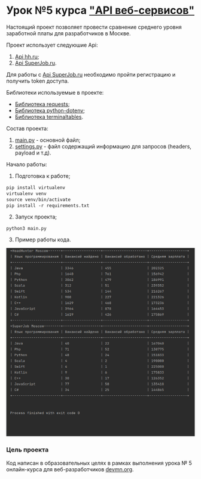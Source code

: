 # Урок №5  курса ["API веб-сервисов"](https://dvmn.org/modules/web-api/)

Настоящий проект позволяет провести сравнение среднего уровня заработной платы для разработчиков в Москве.


Проект использует следуюшие Api:
1. [Api hh.ru](https://github.com/hhru/api);
2. [Api SuperJob.ru](https://api.superjob.ru/).

Для работы с [Api SuperJob.ru](https://api.superjob.ru/) необходимо пройти регистрацию и получить token доступа.


Библиотеки используемые в проекте:

* [Библиотека requests](https://requests.readthedocs.io/en/master/user/install/#install);
* [Библиотека python-dotenv](https://pypi.org/project/python-dotenv/);
* [Библиотека terminaltables](https://github.com/Robpol86/terminaltables).


Состав проекта:
1. [main.py](https://github.com/ArtsAnton/devman_hw/tree/main/api/les_5/main.py) - основной файл;
2. [settings.py](https://github.com/ArtsAnton/devman_hw/tree/main/api/les_5/settings.py) - файл содержащий информацию для запросов (headers, payload и т.д).

Начало работы:
1. Подготовка к работе;

```
pip install virtualenv
virtualenv venv
source venv/bin/activate
pip install -r requirements.txt 
```
2. Запуск проекта;
```
python3 main.py
```

3. Пример работы кода.

![table](https://github.com/ArtsAnton/devman_hw/blob/main/api/les_5/img/table.png)

### Цель проекта

Код написан в образовательных целях в рамках выполнения урока № 5 онлайн-курса для веб-разработчиков [devmn.org](https://dvmn.org/modules/).
